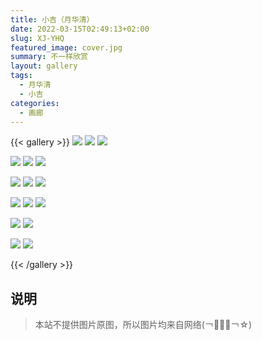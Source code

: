 ```yaml
---
title: 小吉（月华清）
date: 2022-03-15T02:49:13+02:00
slug: XJ-YHQ
featured_image: cover.jpg
summary: 不一样欣赏
layout: gallery
tags:
  - 月华清
  - 小吉
categories:
  - 画廊
---
```


{{< gallery >}}
![](1.jpg)
![](2.jpg)
![](3.jpg)

![](5.jpg)
![](4.jpg)
![](6.jpg)

![](7.jpg)
![](8.jpg)
![](9.jpg)

![](10.jpg)
![](11.jpg)
![](12.jpg)

![](13.jpg)
![](14.jpg)

![](15.jpg)
![](16.jpg)


{{< /gallery >}}


## 说明

> 本站不提供图片原图，所以图片均来自网络(￢︿̫̿￢☆) 
